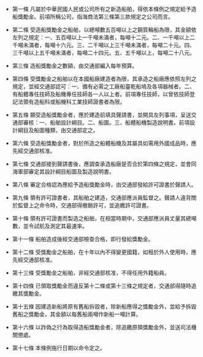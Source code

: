 * 第一條 凡屬於中華民國人民或公司所有之新造船舶，得依本條例之規定給予造船獎勵金。前項所稱公司，指海商法第三條第三款規定之公司而言。

* 第二條 受造船獎勵金之船舶，以總噸數五百噸以上之鋼質輪船為限，其金額依左列之規定：一、五百噸以上一千噸未滿者，每噸十二元。二、一千噸以上二千噸未滿者，每噸十六元。三、二千噸以上三千噸未滿者，每噸二十元。四、三千噸以上五千噸未滿者，每噸二十四元。五、五千噸以上，每噸二十八元。

* 第三條 造船獎勵金之數額，由交通部編入每年預算。

* 第四條 受獎勵金之船舶以在本國船廠建造者為限，其承造之船廠應依照左列之規定，並經交通部認可：一、備有必需之工廠船臺乾船塢及各項器械者。二、有船體專任技師及船機專任技師各一人以上者。前項專任技師，以曾依技師登記法領有造船科或船機科工業技師證書者為限。

* 第五條 願受造船獎勵金者，應於建造前填具聲請書，並開具左列事項，呈送交通部審核：一、船舶設計綱目。二、船圖。三、船體船機製造說明書。前項設計綱目及船圖種類，由交通部定之。

* 第六條 受造船獎勵金者，對於所造之船體船機及其屬具如需用外國成品時，應先經交通部核准。

* 第七條 交通部接到聲請書後，應調查承造船廠是否合於第四條之規定，並會同海軍部審定其設計綱目船圖及製造說明書。

* 第八條 審定合格認為應給予造船獎勵金時，由交通部發給許可證書於聲請人。

* 第九條 領有許可證書者，其船舶之建造，交通部應派員監督之。聲請人違背關於監督上之命令時，交通部得撤銷許可，並追繳許可證書。

* 第十條 領有許可證書而製造之船舶，在相當時期中，交通部應派員丈量其總噸數，並令試航及測定其最速率。

* 第十一條 船舶造成後經交通部檢查合格，即行發給獎勵金。

* 第十二條 受獎勵金之船舶，在十年以內不得變更國籍，如租於外人使用時，應先經交通部核准。

* 第十三條 受獎勵金之船舶，非經交通部核准，不得任用外籍船員。

* 第十四條 已領取獎勵金而違反第十二條或第十三條之規定者，交通部得隨時追繳其獎勵金。

* 第十五條 因建造新船將原有舊船拆毀者，除新船應得之獎勵金外，並給予拆毀舊船之獎勵金，其金額以每舊船兩噸作新船一噸計算。

* 第十六條 以詐偽之行為取得造船獎勵金者，除追繳原領獎勵金外，並送司法機關懲處。

* 第十七條 本條例施行日期以命令定之。


